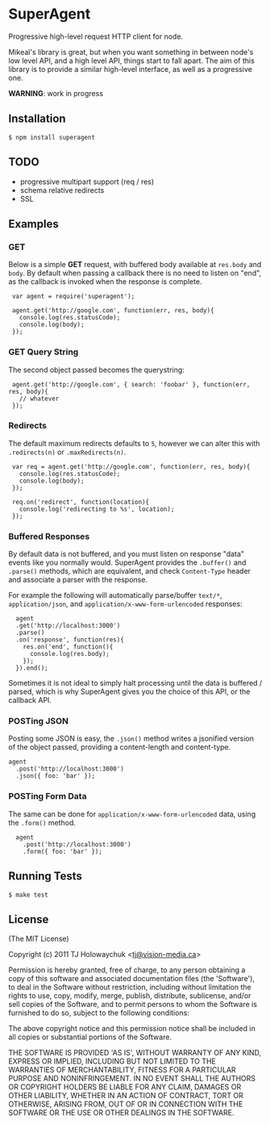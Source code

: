 
# SuperAgent

  Progressive high-level request HTTP client for node.

  Mikeal's library is great, but when you want something in between node's low level API, and a high level API, things start to fall apart. The aim of this library is to provide a similar high-level interface, as well as a progressive one.

  __WARNING__: work in progress

## Installation

    $ npm install superagent

## TODO

  - progressive multipart support (req / res)
  - schema relative redirects
  - SSL

## Examples

### GET

 Below is a simple __GET__ request, with buffered body available at `res.body` and `body`. By default when passing a callback there is no need to listen on "end", as the callback is invoked when the response is complete.
 
     var agent = require('superagent');
    
     agent.get('http://google.com', function(err, res, body){
       console.log(res.statusCode);
       console.log(body);
     });

### GET Query String

 The second object passed becomes the querystring:
 
     agent.get('http://google.com', { search: 'foobar' }, function(err, res, body){
       // whatever
     });

### Redirects

 The default maximum redirects defaults to `5`, however we can alter this with `.redirects(n)` or `.maxRedirects(n)`. 

     var req = agent.get('http://google.com', function(err, res, body){
       console.log(res.statusCode);
       console.log(body);
     });

     req.on('redirect', function(location){
       console.log('redirecting to %s', location);
     });

### Buffered Responses

 By default data is not buffered, and you must listen on response "data" events like you normally would. SuperAgent provides the `.buffer()` and `.parse()` methods, which are equivalent, and check `Content-Type` header and associate a parser with the response.

 For example the following will automatically parse/buffer `text/*`, `application/json`, and `application/x-www-form-urlencoded` responses:
 
      agent
      .get('http://localhost:3000')
      .parse()
      .on('response', function(res){
        res.on('end', function(){
          console.log(res.body);
        });
      }).end();

 Sometimes it is not ideal to simply halt processing until the data is buffered / parsed, which is why SuperAgent gives you the choice of this API, or the callback API.

### POSTing JSON

 Posting some JSON is easy, the `.json()` method writes a jsonified version of the object passed, providing a content-length and content-type.

    agent
      .post('http://localhost:3000')
      .json({ foo: 'bar' });

### POSTing Form Data

  The same can be done for `application/x-www-form-urlencoded` data, using the `.form()` method.
  
      agent
        .post('http://localhost:3000')
        .form({ foo: 'bar' });

## Running Tests

    $ make test

## License 

(The MIT License)

Copyright (c) 2011 TJ Holowaychuk &lt;tj@vision-media.ca&gt;

Permission is hereby granted, free of charge, to any person obtaining
a copy of this software and associated documentation files (the
'Software'), to deal in the Software without restriction, including
without limitation the rights to use, copy, modify, merge, publish,
distribute, sublicense, and/or sell copies of the Software, and to
permit persons to whom the Software is furnished to do so, subject to
the following conditions:

The above copyright notice and this permission notice shall be
included in all copies or substantial portions of the Software.

THE SOFTWARE IS PROVIDED 'AS IS', WITHOUT WARRANTY OF ANY KIND,
EXPRESS OR IMPLIED, INCLUDING BUT NOT LIMITED TO THE WARRANTIES OF
MERCHANTABILITY, FITNESS FOR A PARTICULAR PURPOSE AND NONINFRINGEMENT.
IN NO EVENT SHALL THE AUTHORS OR COPYRIGHT HOLDERS BE LIABLE FOR ANY
CLAIM, DAMAGES OR OTHER LIABILITY, WHETHER IN AN ACTION OF CONTRACT,
TORT OR OTHERWISE, ARISING FROM, OUT OF OR IN CONNECTION WITH THE
SOFTWARE OR THE USE OR OTHER DEALINGS IN THE SOFTWARE.